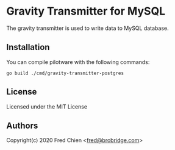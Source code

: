 # Gravity Transmitter for MySQL

The gravity transmitter is used to write data to MySQL database.

## Installation

You can compile pilotware with the following commands:

```shell
go build ./cmd/gravity-transmitter-postgres
```

## License

Licensed under the MIT License

## Authors

Copyright(c) 2020 Fred Chien <<fred@brobridge.com>>
